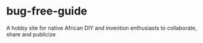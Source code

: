 # bug-free-guide
A hobby site for native African DIY and invention enthusiasts to collaborate, share and publicize

